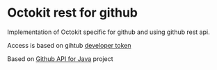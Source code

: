 # Octokit rest for github

Implementation of Octokit specific for github and using github rest api.

Access is based on gihtub [developer token](https://help.github.com/en/github/authenticating-to-github/creating-a-personal-access-token-for-the-command-line)

Based on  [Github API for Java](https://github-api.kohsuke.org/) project